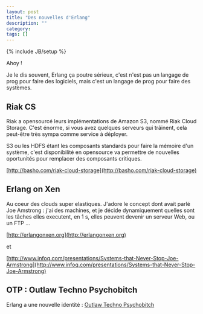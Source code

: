 ```yaml
---
layout: post
title: "Des nouvelles d'Erlang"
description: ""
category: 
tags: []
---
```

{% include JB/setup %}



Ahoy ! 


Je le dis souvent, Erlang ça poutre sérieux, c'est n'est pas un langage de prog pour faire des logiciels, mais c'est un langage de prog pour faire des systèmes. 



## Riak CS


Riak a opensourcé leurs implémentations de Amazon S3, nommé Riak Cloud Storage. C'est énorme, si vous avez quelques serveurs qui trâinent, cela peut-être très sympa comme service à déployer.

S3 ou les HDFS étant les composants standards pour faire la mémoire d'un système, c'est disponibilité en opensource va permettre de nouvelles oportunités pour remplacer des composants critiques.


[http://basho.com/riak-cloud-storage](http://basho.com/riak-cloud-storage)


## Erlang on Xen

Au coeur des clouds super elastiques. J'adore le concept dont avait parlé Joe Amstrong : j'ai des machines, et je décide dynamiquement quelles sont les tâches elles executent, en 1 s, elles peuvent devenir un serveur Web, ou un FTP ...


[http://erlangonxen.org](http://erlangonxen.org)


et

[http://www.infoq.com/presentations/Systems-that-Never-Stop-Joe-Armstrong](http://www.infoq.com/presentations/Systems-that-Never-Stop-Joe-Armstrong)



## OTP : Outlaw Techno Psychobitch

Erlang a une nouvelle identité : [Outlaw Techno Psychobitch](http://www.youtube.com/watch?feature=player_embedded&v=rRbY3TMUcgQ)




